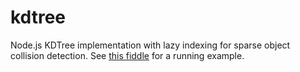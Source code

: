 kdtree
======

Node.js KDTree implementation with lazy indexing for sparse object collision detection. See [this fiddle](http://jsfiddle.net/0x0539/vShP4/12/embedded/result/) for a running example.
